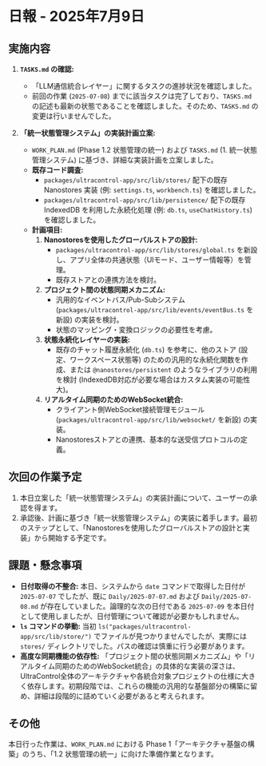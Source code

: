 # 日報 - 2025年7月9日

## 実施内容

1.  **`TASKS.md` の確認:**
    *   「LLM通信統合レイヤー」に関するタスクの進捗状況を確認しました。
    *   前回の作業 (`2025-07-08`) までに該当タスクは完了しており、`TASKS.md` の記述も最新の状態であることを確認しました。そのため、`TASKS.md` の変更は行いませんでした。

2.  **「統一状態管理システム」の実装計画立案:**
    *   `WORK_PLAN.md` (Phase 1.2 状態管理の統一) および `TASKS.md` (1. 統一状態管理システム) に基づき、詳細な実装計画を立案しました。
    *   **既存コード調査:**
        *   `packages/ultracontrol-app/src/lib/stores/` 配下の既存 Nanostores 実装 (例: `settings.ts`, `workbench.ts`) を確認しました。
        *   `packages/ultracontrol-app/src/lib/persistence/` 配下の既存 IndexedDB を利用した永続化処理 (例: `db.ts`, `useChatHistory.ts`) を確認しました。
    *   **計画項目:**
        1.  **Nanostoresを使用したグローバルストアの設計:**
            *   `packages/ultracontrol-app/src/lib/stores/global.ts` を新設し、アプリ全体の共通状態（UIモード、ユーザー情報等）を管理。
            *   既存ストアとの連携方法を検討。
        2.  **プロジェクト間の状態同期メカニズム:**
            *   汎用的なイベントバス/Pub-Subシステム (`packages/ultracontrol-app/src/lib/events/eventBus.ts` を新設) の実装を検討。
            *   状態のマッピング・変換ロジックの必要性を考慮。
        3.  **状態永続化レイヤーの実装:**
            *   既存のチャット履歴永続化 (`db.ts`) を参考に、他のストア (設定、ワークスペース状態等) のための汎用的な永続化関数を作成、または `@nanostores/persistent` のようなライブラリの利用を検討 (IndexedDB対応が必要な場合はカスタム実装の可能性大)。
        4.  **リアルタイム同期のためのWebSocket統合:**
            *   クライアント側WebSocket接続管理モジュール (`packages/ultracontrol-app/src/lib/websocket/` を新設) の実装。
            *   Nanostoresストアとの連携、基本的な送受信プロトコルの定義。

## 次回の作業予定

1.  本日立案した「統一状態管理システム」の実装計画について、ユーザーの承認を得ます。
2.  承認後、計画に基づき「統一状態管理システム」の実装に着手します。最初のステップとして、「Nanostoresを使用したグローバルストアの設計と実装」から開始する予定です。

## 課題・懸念事項

*   **日付取得の不整合:** 本日、システムから `date` コマンドで取得した日付が `2025-07-07` でしたが、既に `Daily/2025-07-07.md` および `Daily/2025-07-08.md` が存在していました。論理的な次の日付である `2025-07-09` を本日付として使用しましたが、日付管理について確認が必要かもしれません。
*   **`ls` コマンドの挙動:** 当初 `ls("packages/ultracontrol-app/src/lib/store/")` でファイルが見つかりませんでしたが、実際には `stores/` ディレクトリでした。パスの確認は慎重に行う必要があります。
*   **高度な同期機能の依存性:** 「プロジェクト間の状態同期メカニズム」や「リアルタイム同期のためのWebSocket統合」の具体的な実装の深さは、UltraControl全体のアーキテクチャや各統合対象プロジェクトの仕様に大きく依存します。初期段階では、これらの機能の汎用的な基盤部分の構築に留め、詳細は段階的に詰めていく必要があると考えられます。

## その他
本日行った作業は、`WORK_PLAN.md` における Phase 1「アーキテクチャ基盤の構築」のうち、「1.2 状態管理の統一」に向けた準備作業となります。
